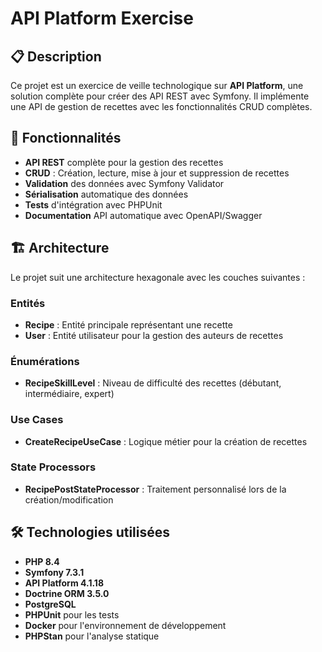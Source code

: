 # API Platform Exercise

## 📋 Description

Ce projet est un exercice de veille technologique sur **API Platform**, une solution complète pour créer des API REST avec Symfony. Il implémente une API de gestion de recettes avec les fonctionnalités CRUD complètes.

## 🚀 Fonctionnalités

- **API REST** complète pour la gestion des recettes
- **CRUD** : Création, lecture, mise à jour et suppression de recettes
- **Validation** des données avec Symfony Validator
- **Sérialisation** automatique des données
- **Tests** d'intégration avec PHPUnit
- **Documentation** API automatique avec OpenAPI/Swagger

## 🏗️ Architecture

Le projet suit une architecture hexagonale avec les couches suivantes :

### Entités
- **Recipe** : Entité principale représentant une recette
- **User** : Entité utilisateur pour la gestion des auteurs de recettes

### Énumérations
- **RecipeSkillLevel** : Niveau de difficulté des recettes (débutant, intermédiaire, expert)

### Use Cases
- **CreateRecipeUseCase** : Logique métier pour la création de recettes

### State Processors
- **RecipePostStateProcessor** : Traitement personnalisé lors de la création/modification

## 🛠️ Technologies utilisées

- **PHP 8.4**
- **Symfony 7.3.1**
- **API Platform 4.1.18**
- **Doctrine ORM 3.5.0**
- **PostgreSQL**
- **PHPUnit** pour les tests
- **Docker** pour l'environnement de développement
- **PHPStan** pour l'analyse statique
